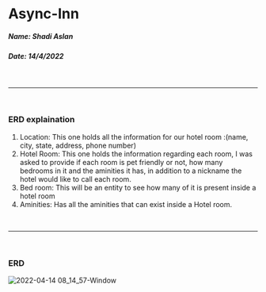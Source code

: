 # Async-Inn

##### Name: Shadi Aslan
##### Date: 14/4/2022

<br><hr><br>
### ERD explaination

1. Location: This one holds all the information for our hotel room :(name, city, state, address, phone number)
2. Hotel Room: This one holds the information regarding each room, I was asked to provide if each room is pet friendly or not, how many bedrooms in it and the aminities it has, in addition to a nickname the hotel would like to call each room.
3. Bed room: This will be an entity to see how many of it is present inside a hotel room
4. Aminities: Has all the aminities that can exist inside a Hotel room.








<br><hr><br>
### ERD



![2022-04-14 08_14_57-Window](https://user-images.githubusercontent.com/70282602/163318346-b87cb30c-c569-4627-9dab-47c62d61546b.png)
